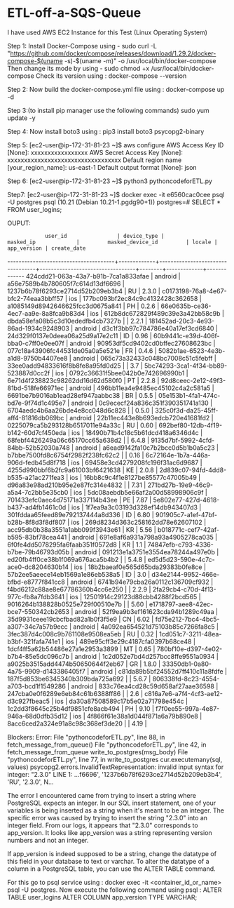 # ETL-off-a-SQS-Queue
I have used AWS EC2 Instance for this Test (Linux Operating System)

Step 1: 
Install Docker-Compose using -  sudo curl -L "https://github.com/docker/compose/releases/download/1.29.2/docker-compose-$(uname -s)-$(uname -m)" -o /usr/local/bin/docker-compose
Then change its mode by using - sudo chmod +x /usr/local/bin/docker-compose
Check its version using : docker-compose --version

Step 2:
Now build the docker-compose.yml file using : docker-compose up -d

Step 3:(to install pip manager use the following commands)
sudo yum update -y

Step 4: 
Now install boto3 using :  pip3 install boto3 psycopg2-binary

Step 5: 
[ec2-user@ip-172-31-81-23 ~]$ aws configure
AWS Access Key ID [None]: xxxxxxxxxxxxxxxxx
AWS Secret Access Key [None]: xxxxxxxxxxxxxxxxxxxxxxxxxxxxxxxxxx
Default region name [your_region_name]: us-east-1
Default output format [None]: json

Step 6:
[ec2-user@ip-172-31-81-23 ~]$ python3 pythoncodeforETL.py

Step7:
[ec2-user@ip-172-31-81-23 ~]$ docker exec -it e6560cac0cee psql -U postgres
psql (10.21 (Debian 10.21-1.pgdg90+1))
postgres=# SELECT * FROM user_logins;


OUPUT:


                user_id                | device_type |            masked_ip             |         masked_device_id         | locale | app_version | create_date
--------------------------------------+-------------+----------------------------------+----------------------------------+--------+-------------+-------------
 424cdd21-063a-43a7-b91b-7ca1a833afae | android     | a56e7589b4b780605f7c614d13df6696 | 1237b6b78f6293ce2714d52b209eb3b4 | RU     | 2.3.0       |
 c0173198-76a8-4e67-bfc2-74eaa3bbff57 | ios         | 177bc093bf2ec84c9c4132428c362658 | a1085149d8942646625fcc3d0675a841 | PH     | 0.2.6       |
 66e0635b-ce36-4ec7-aa9e-8a8fca9b83d4 | ios         | 612b8dc672829f489c39e3a42bb58c9b | dbda58efa08b5c3d10ededfb4cb7327b |        | 2.2.1       |
 181452ad-20c3-4e93-86ad-1934c9248903 | android     | d3c1f3bb97c784786e40a17ef3cd6840 | 24d329f0137e0deea06a25d9a17e2c11 | ID     | 0.96        |
 60b9441c-e39d-406f-bba0-c7ff0e0ee07f | android     | 90953df5cd9402cd0bffec27608623bc | 077c18a43906fc44531de05a0a5e521e | FR     | 0.4.6       |
 5082b1ae-6523-4e3b-a1d8-9750b4407ee8 | android     | 065c73a32433c048bc7008c51c5febff | 33ee0add94833616f8b8fe8a95fd0d25 |        | 3.7         |
 5bc74293-3ca1-4f34-bb89-523887d0cc2f | ios         | 0792c36631f5bee042b0e742696990b1 | 6e71d4f238823c98262dd16d62d580f0 | PT     | 2.2.8       |
 92d8ceec-2e12-49f3-81bd-518fe66971ec | android     | 496bb11ea4e9485ec45102c4a2c581a5 | 6691be7b9016ab1ead28ef947aabbc38 | BR     | 0.5.5       |
 05e153b1-4fa1-474c-bd7e-9f74d1c495e7 | android     | 0c9ececf24a836c351f390351741a130 | 6704aedc4b6aa26bde4e8cc048d6c828 |        | 0.5.0       |
 325c0f3d-da25-45ff-aff4-81816db069bc | android     | 22b11ec443e8b693edcb720e41681fd2 | 0225079ca5b293128b6517011e94a33c | RU     | 0.60        |
 692bef80-12db-4f19-b142-60d7cf450eda | ios         | 18490b71b4c18c5b61dcd418a6346d4c | 68febf4426249a06c65170cc65a638d2 |        | 6.4.8       |
 9135d7bf-5992-4cfd-84bb-52b52030a748 | android     | a6ead9142fa10c7b2bcc0d5b1b0a5c23 | b7bbe7500fd8c6754f2982f238fc62c2 |        | 0.16        |
 6c72164e-1b7a-446a-906d-fedb45d8f718 | ios         | 69458e3cd4279208fc196f31ac6d9687 | 4255d990bbf6b2fc9a61003bf6421638 | KE     | 2.0.8       |
 2d839c07-94fd-4dd8-b535-a21ac271fea3 | ios         | 16bb8c9c4f1e8127be85577c47005b49 | d96a83e98ad210b95e2e87fc314e4832 |        | 7.31        |
 271bd27b-19e9-46c9-a5a4-7c2bb5e35cb0 | ios         | 5dc08aebdb5e66af2a00d58998906c9f | 701433efc0aec4d75171a337114b43ee | PE     | 7.87        |
 5e802e77-427d-4618-b437-ad4fb1461c0d | ios         | 1f7ea9a3c03193d328ef14db943407d3 | 301fddaa65feed89e792137444a8d336 | ID     | 6.80        |
 901905c7-a1ef-47bf-b28b-8f8d3f8df807 | ios         | 269d8234d363c258162dd78e62607102 | acc95db0b38a3551a1abb099f3943e61 | KR     | 5.56        |
 b018771c-cef7-42af-b595-83bf78cea441 | android     | 691e8af6a931a798a93a4905278ca035 | 6f0fe4dd5078295fa6faab351f0572d8 | KR     | 1.1         |
 74847efb-c793-4336-b7be-79b46793d05b | android     | 091213e1a3751e3554ea78244a497e0b | ed20fb4ff0ce38b1f069a676aca5b4b2 |        | 5.4.8       |
 ed5d5d23-590e-4c7c-ace0-dc8204630b14 | ios         | 18b2baeaf0e565d65bda29383b0fe8ce | 57b2ee5aeece14eb1569a1e86eb538a5 | ID     | 3.0         |
 d34e2144-9952-466e-bfbd-e8777f841cc8 | android     | 6741b94e79cba26a0112c136709cf932 | f4bd6212c88ae8e67786360b4cc6e250 |        | 2.2.9       |
 2fa29cb4-c70d-4f13-977c-fb8a7fdb3641 | ios         | 12501914c29123d88cbb4288f2bcd565 | 9016264b138828b0525e729f00510e7b |        | 5.60        |
 e1718797-aee8-42ec-bce7-550342cb2653 | android     | 52f9ea9b3ef161623cda94b1289c49aa | 35d9931ceee19cbcfbad82a1b0f3f5e9 | CN     | 6.02        |
 fd75e212-7bc4-4bc5-a307-34c7a57b9ecc | android     | 4a092ea654521d75103b85c7266fa8c5 | 3fec387d4c008c9b761108e9508ea5eb | RU     | 0.32        |
 1cd051c7-3211-48ea-b3bf-321fafa741e1 | ios         | 489e95cff3e29c4187cfa0397b68ce48 | 1dcf4ff5a62b54486e27a1e2953a3899 | MT     | 0.65        |
 780bf10e-d397-4e02-b7b4-85e5dc096c7b | android     | 1c2d052e7bd4d257bcc8ffe9551a0934 | a9025b3515add4474b50650644f2eb67 | GR     | 1.8.0       |
 33350db1-0a80-4a75-9909-d143386405f7 | android     | c81da89b5bf24552d7ff410c11a8fdfe | 187f5d853be6345340b309bda725a692 |        | 5.6.7       |
 806338fd-8c23-4554-a703-bcd1f1549286 | android     | 833c76ea4cd28c59d658af27aae36598 | 247cba0e0f6289e6eb84c61b6388ff86 |        | 2.6         |
 c816a7e6-a7f4-4cf3-ae12-d3c927fbeac5 | ios         | da30a87508589c17b5e02a71798e454c | 1c2dd3f8645c25b4df9851cfe8acb494 | PH     | 9.10        |
 f7f0ee55-997a-4e87-946a-68d0dfb35d12 | ios         | 4f866f61e38a1d044f871a6a79b890e8 | 8acc6ced2a324e91a8c98c368ef3de20 |        | 4.19        |
 
 





Blockers: 
Error: 
File "pythoncodeforETL.py", line 88, in <module>
    fetch_message_from_queue()
  File "pythoncodeforETL.py", line 42, in fetch_message_from_queue
    write_to_postgres(msg_body)
  File "pythoncodeforETL.py", line 77, in write_to_postgres
    cur.executemany(sql, values)
psycopg2.errors.InvalidTextRepresentation: invalid input syntax for integer: "2.3.0"
LINE 1: ...f6696', '1237b6b78f6293ce2714d52b209eb3b4', 'RU', '2.3.0', N...

The error I encountered came from trying to insert a string where PostgreSQL expects an integer. 
In our SQL insert statement, one of your variables is being inserted as a string when it's meant to be an integer. 
The specific error was caused by trying to insert the string "2.3.0" into an integer field. 
From our logs, it appears that "2.3.0" corresponds to app_version.
It looks like app_version was a string representing version numbers and not an integer.

If app_version is indeed supposed to be a string, change the datatype of this field in your database to text or varchar.
To alter the datatype of a column in a PostgreSQL table, you can use the ALTER TABLE command. 

For this go to psql service using : docker exec -it <container_id_or_name> psql -U postgres.
Now execute the following command using psql : ALTER TABLE user_logins ALTER COLUMN app_version TYPE VARCHAR;

